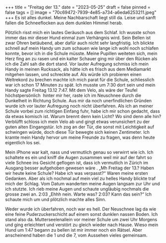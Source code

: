 +++
title = "Freitag der 13."
date = "2023-05-25"
draft = false
pinned = false
tags = []
image = "70c69472-7939-4e85-a734-a6eda6253211.jpeg"
+++
Es ist alles dunkel. Meine Nachbarschaft liegt still da. Leise und sanft fallen die Schneeflocken aus dem dunklen Himmel herab.

Pötzlich risst mich ein lautes Geräusch aus dem Schlaf. Ich wusste schon immer das mir dieser Hund einmal zum Verhängnis wird. Sein Bellen ist zwar Ohren betäubend, aber dafür auch nicht sehr langfristig. Ich blickte schnell auf mein Handy um zum schauen wie lange ich wohl noch schlafen konnte, bevor ich in die Schule müsste. Meine Pupillen weiteten sich, mein Herz fing an zu rasen und ein kalter Schauer ging mir über den Rücken als ich die Zahl sah die dort stand. Vor lauter Aufregung schmiss ich mein Handy in meinen Rucksack, als hätte ich es frisch aus dem Mediamarkt mitgehen lassen, und schreckte auf. Als würde ich probieren einen Weltrekord zu brechen machte ich mich parat für die Schule, schliesslich war ich schon 17 Minuten zu spät. Ich musste um 7:30 dort sein und mein Handy sagte Freitag 13.12 7:47. Mit dem Velo, als wäre der Teufel höchstpersönlich  hinter mir her, raste ich im Neuschnee durch die Dunkelheit in Richtung Schule. Aus mir da noch unerfindlichen Gründen wurde ich vor lauter Aufregung noch nicht überfahren. Als ich an meiner Schule vorbei zum richtigen Einfang fuhr, habe ich mir schon gedacht, dass da etwas komisch ist. Warum brennt denn kein Licht? Wo sind denn alle hin? Verblüfft schloss ich mein Velo ab und gingt etwas verunsichert zu der guten alten Eingangstür. Ich zog an der Tür, die sonst mit Leichtigkeit auf schwingen würde, doch diese Tür bewegte sich keinen Zentimeter. Ich kramte mein Handy hervor um meine Freunde zu fragen, was denn heute eigentlich los sei. 

Mein iPhone war kalt, nass und vermutlich genau so verwirrt wie ich. Ich schaltete es ein und kniff die Augen zusammen weil mir auf der fahrt so viele Schnee ins Gesicht geflogen ist, dass ich vermutlich in Zürich im Ausgang besser aufgehoben gewesen wäre . „Mh Freitag der 13.? Haben wir heute keine Schule? Habe ich was verpasst?“ Waren meine ersten Gedanken. Aber als ich nochmal auf mein viel zu helles Handy blickte traf mich der Schlag. Vom Datum wanderten meine Augen langsam zur Uhr und ich stutzte. Ich rieb meine Augen und schaute ungläubig nochmals die grosse zwei an. 2:03 „Ehhh nein. Warte was? 2:03? Kann das sein?“ Ich schaute mich um und plötzlich machte alles Sinn. 

Weder wurde ich überfahren, noch war es hell. Der Neuschnee lag da wie eine feine Puderzuckerschicht auf einem sonst dunklen nassen Boden. Ich stand also da. Mutterseelenallein vor meiner Schule um zwei Uhr Morgens und ging erleichtert und verstört zu gleich wieder nach Hause. Wieso mein Hund um 1:47 begann zu bellen ist mir immer noch ein Rätsel. Aber anscheinend haben die 1 und die 7, vom Aussehen vieles gemeinsam.